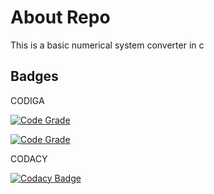 # About Repo

This is a basic numerical system converter in c

## Badges
  CODIGA 

  [![Code Grade](https://api.codiga.io/project/32230/status/svg)](https://app.codiga.io/public/project/32230/M1_Ipl_data_viewer/dashboard)
  
  [![Code Grade](https://api.codiga.io/project/32230/score/svg)](https://app.codiga.io/public/project/32230/M1_Ipl_data_viewer/dashboard)
  
  CODACY

  [![Codacy Badge](https://app.codacy.com/project/badge/Grade/2a6797881f7849ab8699d98662413e25)](https://www.codacy.com/gh/meenank/M1_C_General_quiz/dashboard?utm_source=github.com&amp;utm_medium=referral&amp;utm_content=meenank/M1_C_General_quiz&amp;utm_campaign=Badge_Grade)
